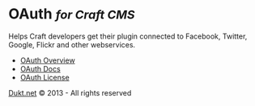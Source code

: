 # OAuth <small>_for Craft CMS_</small>

Helps Craft developers get their plugin connected to Facebook, Twitter, Google, Flickr and other webservices.

- [OAuth Overview](http://dukt.net/craft/oauth/)
- [OAuth Docs](http://dukt.net/craft/oauth/docs)
- [OAuth License](http://dukt.net/craft/oauth/docs/license)


[Dukt.net](http://dukt.net/) © 2013 - All rights reserved